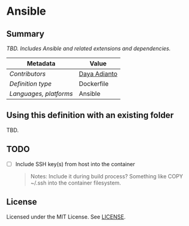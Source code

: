# Ansible

## Summary

*TBD. Includes Ansible and related extensions and dependencies.*

| Metadata | Value |  
|----------|-------|
| *Contributors* | [Daya Adianto](https://github.com/addianto) |
| *Definition type* | Dockerfile |
| *Languages, platforms* | Ansible |

## Using this definition with an existing folder

TBD.

## TODO

- [ ] Include SSH key(s) from host into the container
  > Notes: Include it during build process? Something like
  > COPY ~/.ssh into the container filesystem.

## License

Licensed under the MIT License. See [LICENSE](https://github.com/Microsoft/vscode-dev-containers/blob/master/LICENSE).
